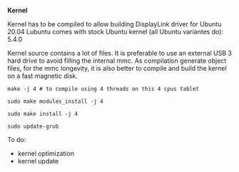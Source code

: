 **Kernel**

Kernel has to be compiled to allow building DisplayLink driver for Ubuntu 20.04
Lubuntu comes with stock Ubuntu kernel (all Ubuntu variantes do): 5.4.0

Kernel source contains a lot of files. It is preferable to use an external USB 3 hard drive to avoid filling the internal mmc. As compilation generate object files, for the mmc longevity, it is also better to compile and build the kernel on a fast magnetic disk.

```
make -j 4 # to compile using 4 threads on this 4 cpus tablet

sudo make modules_install -j 4

sudo make install -j 4

sudo update-grub
``` 

To do: 
- kernel optimization
- kernel update
